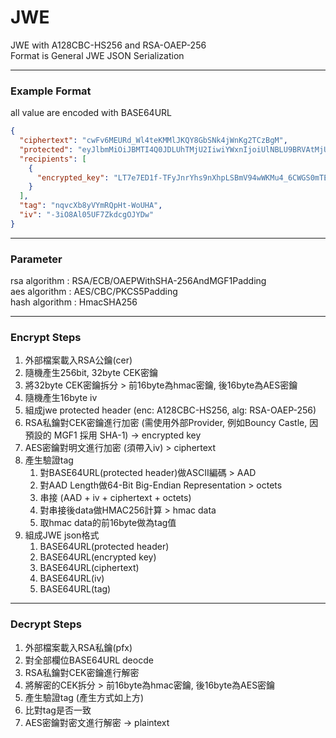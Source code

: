 # JWE
JWE with A128CBC-HS256 and RSA-OAEP-256\
Format is General JWE JSON Serialization

---
### Example Format
all value are encoded with BASE64URL
```json
{
  "ciphertext": "cwFv6MEURd_Wl4teKMMlJKQY8GbSNk4jWnKg2TCzBgM",
  "protected": "eyJlbmMiOiJBMTI4Q0JDLUhTMjU2IiwiYWxnIjoiUlNBLU9BRVAtMjU2In0",
  "recipients": [
    {
      "encrypted_key": "LT7e7ED1f-TFyJnrYhs9nXhpLSBmV94wWKMu4_6CWGS0mTE87vqL7_ZYkxC4DB4R6FIn8c4PJ5ADRONwsfoRTAj_8Iib5q8HUb56zTOWmo30nJAnlWWbvQ25qMLETf2iDTQJIgTC5oExepdDAtYCl8iiAL9NBledV6cgk2M9BDIhJ3CCvWJHy_m21sA97OQK05O-WKkBCJ6lj4Mz3pEu6uc6riDi9ukAZj1KpyuXTO8zRIrwECKI2S5UozMW5NN2xdibjbfYKkBMWC38c03G0xsTngHs_FiaQpP13bKoXgiBHJ1Z42-5_ldEdzeDYcW5KdVcPNi0GX6F8pNPdnOQSw"
    }
  ],
  "tag": "nqvcXb8yVYmRQpHt-WoUHA",
  "iv": "-3iO8Al05UF7ZkdcgOJYDw"
}
```
---
### Parameter
rsa algorithm : RSA/ECB/OAEPWithSHA-256AndMGF1Padding\
aes algorithm : AES/CBC/PKCS5Padding\
hash algorithm : HmacSHA256

---
### Encrypt Steps
1. 外部檔案載入RSA公鑰(cer)
2. 隨機產生256bit, 32byte CEK密鑰
3. 將32byte CEK密鑰拆分 > 前16byte為hmac密鑰, 後16byte為AES密鑰
4. 隨機產生16byte iv
5. 組成jwe protected header (enc: A128CBC-HS256, alg: RSA-OAEP-256)
6. RSA私鑰對CEK密鑰進行加密 (需使用外部Provider, 例如Bouncy Castle, 因預設的 MGF1 採用 SHA-1) -> encrypted key
7. AES密鑰對明文進行加密 (須帶入iv) > ciphertext
8. 產生驗證tag
	1. 對BASE64URL(protected header)做ASCII編碼 > AAD
	2. 對AAD Length做64-Bit Big-Endian Representation > octets
	3. 串接 (AAD + iv + ciphertext + octets)
	4. 對串接後data做HMAC256計算 > hmac data
	5. 取hmac data的前16byte做為tag值
9. 組成JWE json格式
	1. BASE64URL(protected header)
	2. BASE64URL(encrypted key)
	3. BASE64URL(ciphertext)
	4. BASE64URL(iv)
	5. BASE64URL(tag)

---
### Decrypt Steps
1. 外部檔案載入RSA私鑰(pfx)
2. 對全部欄位BASE64URL deocde
3. RSA私鑰對CEK密鑰進行解密
4. 將解密的CEK拆分 > 前16byte為hmac密鑰, 後16byte為AES密鑰
5. 產生驗證tag (產生方式如上方)
6. 比對tag是否一致
7. AES密鑰對密文進行解密 -> plaintext